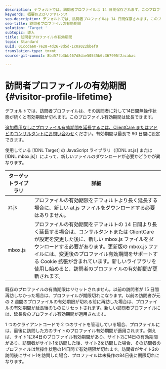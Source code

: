 ```yaml
---
description: デフォルトでは、訪問者プロファイルは 14 日間保存されます。このプロファイル有効期間は延長できます。
keywords: 概要およびリファレンス
seo-description: デフォルトでは、訪問者プロファイルは 14 日間保存されます。このプロファイル有効期間は延長できます。
seo-title: 訪問者プロファイルの有効期間
solution: 'Target '
subtopic: 導入
title: 訪問者プロファイルの有効期間
topic: Standard
uuid: 01ccda60-7e28-4d26-8d5d-1c0a022bbef0
translation-type: tm+mt
source-git-commit: 8bd57fb3bb467d8dae50535b6c367995f2acabac

---
```



# 訪問者プロファイルの有効期間{#visitor-profile-lifetime}

デフォルトでは、訪問者プロファイルは、その訪問者に対して14日間無操作状態が続くと有効期限が切れます。このプロファイル有効期間は延長できます。

[追加費用なしにプロファイル有効期間を延長するには、ClientCare またはアドビのコンサルタントにお問い合わせ](../../cmp-resources-and-contact-information.md#reference_ACA3391A00EF467B87930A450050077C)ください。有効期間は最長で 90 日間に設定できます。

使用している [!DNL Target] の JavaScript ライブラリ（[!DNL at.js] または [!DNL mbox.js]）によって、新しいファイルのダウンロードが必要かどうかが異なります。

| ターゲットライブラリ | 詳細 |
|--- |--- |
| at.js | プロファイルの有効期限をデフォルトより長く延長する場合に、新しい at.js ファイルをダウンロードする必要はありません。 |
| mbox.js | プロファイルの有効期間をデフォルトの 14 日間より長く延長する場合は、コンサルタントまたは ClientCare が設定を変更した後に、新しい mbox.js ファイルをダウンロードする必要があります。更新版の mbox.js ファイルには、変更後のプロファイル有効期間をサポートする Cookie 拡張が含まれています。新しいライブラリを使用し始めると、訪問者のプロファイルの有効期間が更新されます。 |

既存のプロファイルの有効期限はリセットされません。以前の訪問者が 15 日間再訪しなかった場合は、プロファイルが期限切れになります。以前の訪問者が元の 2 週間のプロファイルの有効期限が切れる前に再訪した場合は、プロファイルの有効期間が延長後のものにリセットされます。新しい訪問者プロファイルには、延長後のプロファイル有効期間が適用されます。

1 つのクライアントコードで 2 つのサイトを管理している場合、プロファイルには、最後に訪問した方のサイトのプロファイル有効期間が適用されます。例えば、サイト1に84日のプロファイル有効期間があり、サイト2に14日の有効期間があり、訪問者がサイト1を訪問した後、サイト2を訪問した場合、その訪問者のプロファイルは無操作状態の14日間で有効期限が切れます。訪問者がサイト2の訪問後にサイト1を訪問した場合、プロファイルは未操作の84日後に期限切れになります。
